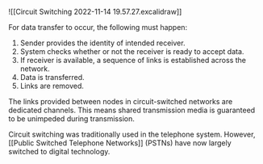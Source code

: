![[Circuit Switching 2022-11-14 19.57.27.excalidraw]]

For data transfer to occur, the following must happen:
1. Sender provides the identity of intended receiver.
2. System checks whether or not the receiver is ready to accept data.
3. If receiver is available, a sequence of links is established across the network.
4. Data is transferred.
5. Links are removed.

The links provided between nodes in circuit-switched networks are dedicated channels. This means shared transmission media is guaranteed to be unimpeded during transmission.

Circuit switching was traditionally used in the telephone system. However, [[Public Switched Telephone Networks]] (PSTNs) have now largely switched to digital technology.